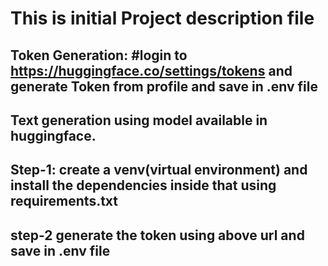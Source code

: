# This is initial Project description file
## Token Generation: #login to https://huggingface.co/settings/tokens and generate Token from profile and save in .env file

## Text generation using model available in huggingface.
## Step-1: create a venv(virtual environment) and install the dependencies inside that using requirements.txt 
## step-2 generate the token using above url and save in .env file
